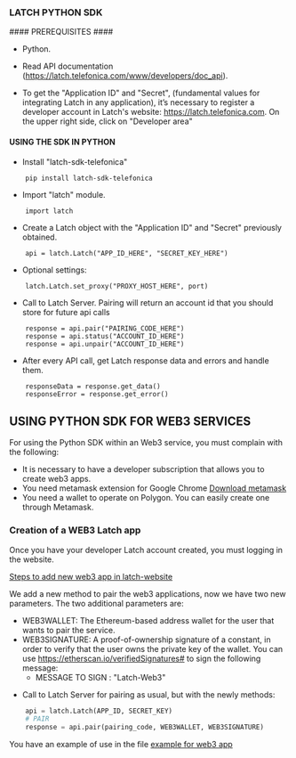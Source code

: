 ### LATCH PYTHON SDK ###


#### PREREQUISITES ####

* Python.

* Read API documentation (https://latch.telefonica.com/www/developers/doc_api).

* To get the "Application ID" and "Secret", (fundamental values for integrating Latch in any application), it’s necessary to register a developer account in Latch's website: https://latch.telefonica.com. On the upper right side, click on "Developer area"




#### USING THE SDK IN PYTHON ####


* Install "latch-sdk-telefonica"
```
	pip install latch-sdk-telefonica
```

* Import "latch" module.
```
	import latch
```

* Create a Latch object with the "Application ID" and "Secret" previously obtained.
```
	api = latch.Latch("APP_ID_HERE", "SECRET_KEY_HERE")
```

* Optional settings:
```
	latch.Latch.set_proxy("PROXY_HOST_HERE", port)
```

* Call to Latch Server. Pairing will return an account id that you should store for future api calls
```
	response = api.pair("PAIRING_CODE_HERE")
	response = api.status("ACCOUNT_ID_HERE")
	response = api.unpair("ACCOUNT_ID_HERE")
```

* After every API call, get Latch response data and errors and handle them.
```
	responseData = response.get_data()
	responseError = response.get_error()
  ```

## USING PYTHON SDK FOR WEB3 SERVICES ##

For using the Python SDK within an Web3 service, you must complain with the following:

* It is necessary to have a developer subscription that allows you to create web3 apps. 
* You need metamask extension for Google Chrome [Download metamask](https://chrome.google.com/webstore/detail/metamask/nkbihfbeogaeaoehlefnkodbefgpgknn)
* You need a wallet to operate on Polygon. You can easily create one through Metamask.


### Creation of a WEB3 Latch app ###

Once you have your developer Latch account created, you must logging in the website.

[Steps to add  new web3 app in latch-website](doc/Latch_WEB3_Apps.pdf)

We add a new method to pair the web3 applications, now we have two new parameters.
The two additional parameters are:
- WEB3WALLET: The Ethereum-based address wallet for the user that wants to pair the service.
- WEB3SIGNATURE: A proof-of-ownership signature of a constant, in order to verify that the user owns the private key of the wallet. You can use https://etherscan.io/verifiedSignatures# to sign the following message:
  - MESSAGE TO SIGN : "Latch-Web3"

* Call to Latch Server for pairing as usual, but with the newly methods:

``` python
    api = latch.Latch(APP_ID, SECRET_KEY)
    # PAIR
    response = api.pair(pairing_code, WEB3WALLET, WEB3SIGNATURE)
```


You have an example of use in the file [example for web3 app](src/test_sdk_latch_web3.py)

